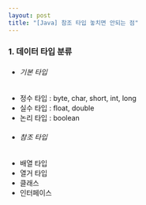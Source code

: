 ```yaml
---
layout: post
title: "[Java] 참조 타입 놓치면 안되는 점"
---
```


### 1. 데이터 타입 분류
- ###### 기본 타입
 - 정수 타입 : byte, char, short, int, long
 - 실수 타입 : float, double
 - 논리 타입 : boolean
- ###### 참조 타입
 - 배열 타입
 - 열거 타입
 - 클래스
 - 인터페이스